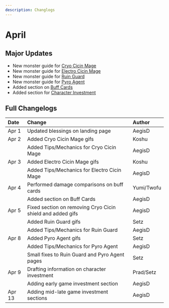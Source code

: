 ```yaml
---
description: Changlogs
---
```


# April

## Major Updates

* New monster guide for [Cryo Cicin Mage](../../monsters/fatui/cryo-cicin-mage.md)
* New monster guide for [Electro Cicin Mage](../../monsters/fatui/electro-cicin-mage.md)
* New monster guide for [Ruin Guard](../../monsters/ruin-constructs/ruin-guard.md)
* New monster guide for [Pyro Agent](../../monsters/fatui/pyro-agent.md)
* Added section on [Buff Cards](../../mechanics/buff-cards.md)
* Added section for [Character Investment](../../teambuilding/character-investment.md)

## Full Changelogs

| Date | Change | Author |
| :--- | :--- | :--- |
| Apr 1 | Updated blessings on landing page | AegisD |
| Apr 2 | Added Cryo Cicin Mage gifs | Koshu |
|  | Added Tips/Mechanics for Cryo Cicin Mage | AegisD |
| Apr 3 | Added Electro Cicin Mage gifs | Koshu |
|  | Added Tips/Mechanics for Electro Cicin Mage | AegisD |
| Apr 4 | Performed damage comparisons on buff cards | Yumi/Twofu |
|  | Added section on Buff Cards | AegisD |
| Apr 5 | Fixed section on removing Cryo Cicin shield and added gifs | AegisD |
|  | Added Ruin Guard gifs | Setz |
|  | Added Tips/Mechanics for Ruin Guard | AegisD |
| Apr 8 | Added Pyro Agent gifs | Setz |
|  | Added Tips/Mechanics for Pyro Agent | AegisD |
|  | Small fixes to Ruin Guard and Pyro Agent pages | Setz |
| Apr 9 | Drafting information on character investment | Prad/Setz |
|  | Adding early game investment section | AegisD |
| Apr 13 | Adding mid-late game investment sections | AegisD |


